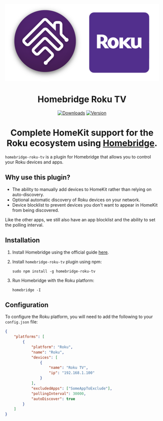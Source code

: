 <SPAN ALIGN="CENTER" STYLE="text-align:center">
<DIV ALIGN="CENTER" STYLE="text-align:center">

[![homebridge-roku-tv: A Roku Plugin for Homebridge](images/banner.png)](https://github.com/traviswparker/homebridge-roku-tv)

# Homebridge Roku TV
[![Downloads](https://img.shields.io/npm/dt/homebridge-roku-tv?color=%230559C9&logo=icloud&logoColor=%23FFFFFF&style=for-the-badge)](https://www.npmjs.com/package/homebridge-roku-tv)
[![Version](https://img.shields.io/npm/v/homebridge-roku-tv?color=%230559C9&label=Latest%20Version&logo=ubiquiti&logoColor=%23FFFFFF&style=for-the-badge)](https://www.npmjs.com/package/homebridge-roku-tv)

# Complete HomeKit support for the Roku ecosystem using [Homebridge](https://homebridge.io).
</DIV>
</SPAN>

`homebridge-roku-tv` is a plugin for Homebridge that allows you to control your Roku devices and apps.

## Why use this plugin?

- The ability to manually add devices to HomeKit rather than relying on auto-discovery.
- Optional automatic discovery of Roku devices on your network.
- Device blocklist to prevent devices you don't want to appear in HomeKit from being discovered.

Like the other apps, we still also have an app blocklist and the ability to set the polling interval.

## Installation

1. Install Homebridge using the official guide [here](https://homebridge.io/install/).

2. Install `homebridge-roku-tv` plugin using npm:
    ```
    sudo npm install -g homebridge-roku-tv
    ```

3. Run Homebridge with the Roku platform:
    ```
    homebridge -I
    ```

## Configuration

To configure the Roku platform, you will need to add the following to your `config.json` file:

```json
{
    "platforms": [
        {
            "platform": "Roku",
            "name": "Roku",
            "devices": [
                {
                    "name": "Roku TV",
                    "ip": "192.168.1.100"
                }
            ],
            "excludedApps": ["SomeAppToExclude"],
            "pollingInterval": 30000,
            "autoDiscover": true
        }
    ]
}
```
